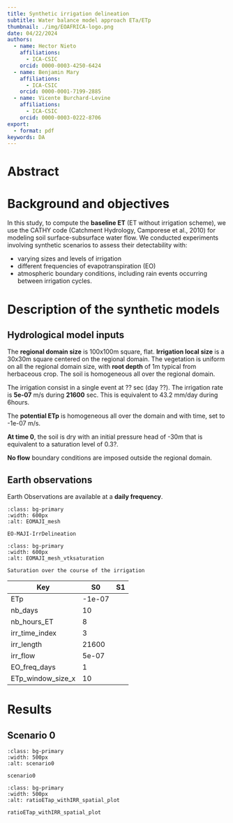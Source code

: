 ```yaml
---
title: Synthetic irrigation delineation
subtitle: Water balance model approach ETa/ETp
thumbnail: ./img/EOAFRICA-logo.png
date: 04/22/2024
authors:
  - name: Hector Nieto
    affiliations:
      - ICA-CSIC
    orcid: 0000-0003-4250-6424
  - name: Benjamin Mary
    affiliations:
      - ICA-CSIC
    orcid: 0000-0001-7199-2885
  - name: Vicente Burchard-Levine
    affiliations:
      - ICA-CSIC
    orcid: 0000-0003-0222-8706
export: 
  - format: pdf
keywords: DA
---
```


# Abstract


# Background and objectives

In this study, to compute the **baseline ET** (ET without irrigation scheme), we use the CATHY code (Catchment Hydrology, Camporese et al., 2010) for modeling soil surface-subsurface water flow. We conducted experiments involving synthetic scenarios to assess their detectability with:
- varying sizes and levels of irrigation
- different frequencies of evapotranspiration (EO) 
- atmospheric boundary conditions, including rain events occurring between irrigation cycles. 


# Description of the synthetic models

## Hydrological model inputs
The **regional domain size** is 100x100m square, flat. **Irrigation local size** is a 30x30m square centered on the regional domain. 
The vegetation is uniform on all the regional domain size, with **root depth** of 1m typical from herbaceous crop. 
The soil is homogeneous all over the regional domain.

The irrigation consist in a single event at ?? sec (day ??). 
The irrigation rate is **5e-07** m/s during **21600** sec. This is equivalent to 43.2 mm/day during 6hours. 

The **potential ETp** is homogeneous all over the domain and with time, set to -1e-07 m/s.

**At time 0**, the soil is dry with an initial pressure head of -30m that is equivalent to a saturation level of 0.3?.

**No flow** boundary conditions are imposed outside the regional domain.

## Earth observations
Earth Observations are available at a **daily frequency**. 


```{figure} ../figures/EOMAJI_mesh.png
:class: bg-primary
:width: 600px
:alt: EOMAJI_mesh

EO-MAJI-IrrDelineation
```

```{figure} ../figures/vtksaturation.gif
:class: bg-primary
:width: 600px
:alt: EOMAJI_mesh_vtksaturation

Saturation over the course of the irrigation
```



| Key               | S0                     | S1                     |
|-------------------|------------------------|------------------------|
| ETp               | -1e-07                 |                 	      |
| nb_days           | 10                     |                 	      |
| nb_hours_ET       | 8                      |                 	      |
| irr_time_index    | 3                      |                 	      |
| irr_length        | 21600                  |                 	      |
| irr_flow          | 5e-07                  |                 	      |
| EO_freq_days      | 1                      |                 	      |
| ETp_window_size_x | 10                     |                 	      |



# Results

## Scenario 0

```{figure} ../figures/scenario0/plot_1d_evol_irrArea.png
:class: bg-primary
:width: 500px
:alt: scenario0

scenario0
```

```{figure} ../figures/scenario0/ratioETap_withIRR_spatial_plot.png
:class: bg-primary
:width: 500px
:alt: ratioETap_withIRR_spatial_plot

ratioETap_withIRR_spatial_plot
```













